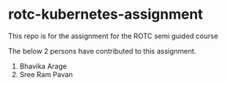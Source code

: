 # rotc-kubernetes-assignment
This repo is for the assignment for the ROTC semi guided course

The below 2 persons have contributed to this assignment.
1. Bhavika Arage
2. Sree Ram Pavan